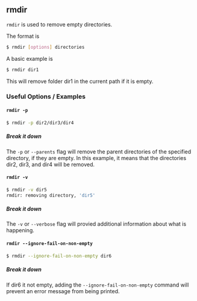 ---
---

rmdir
--

`rmdir` is used to remove empty directories.

The format is

~~~ bash
$ rmdir [options] directories
~~~

<!--more-->

A basic example is

~~~ bash
$ rmdir dir1
~~~

This will remove folder dir1 in the current path if it is empty.

### Useful Options / Examples

#### `rmdir -p`

~~~ bash
$ rmdir -p dir2/dir3/dir4
~~~

##### Break it down
The `-p` or `--parents` flag will remove the parent directories of the specified directory, if they are empty. In this example, it means that the directories dir2, dir3, and dir4 will be removed.

#### `rmdir -v`

~~~ bash
$ rmdir -v dir5
rmdir: removing directory, 'dir5'
~~~

##### Break it down
The `-v` or `--verbose` flag will provied additional information about what is happening.

#### `rmdir --ignore-fail-on-non-empty`

~~~ bash
$ rmdir --ignore-fail-on-non-empty dir6
~~~

##### Break it down
If dir6 it not empty, adding the `--ignore-fail-on-non-empty` command will prevent an error message from being printed.


